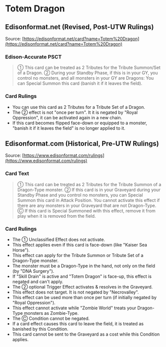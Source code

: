 # Totem Dragon

## Edisonformat.net (Revised, Post-UTW Rulings)

Source: [https://edisonformat.net/card?name=Totem%20Dragon](https://edisonformat.net/card?name=Totem%20Dragon)

### Edison-Accurate PSCT

> ① This card can be treated as 2 Tributes for the Tribute Summon/Set of a Dragon.
> ② During your Standby Phase, if this is in your GY, you control no monsters, and all monsters in your GY are Dragons:
> You can Special Summon this card (banish it if it leaves the field).

### Card Rulings

*   You can use this card as 2 Tributes for a Tribute Set of a Dragon.
*   The ② effect is not "once per turn". It it is negated by "Royal Oppression", it can be activated again in a new chain.
*   If this card becomes flipped face-down or equipped to a monster, "banish it if it leaves the field" is no longer applied to it.


## Edisonformat.com (Historical, Pre-UTW Rulings)

Source: [https://www.edisonformat.com/rulings](https://www.edisonformat.com/rulings)

### Card Text

> ① This card can be treated as 2 Tributes for the Tribute Summon of a Dragon-Type monster. ② If this card is in your Graveyard during your Standby Phase and you control no monsters, you can Special Summon this card in Attack Position. You cannot activate this effect if there are any monsters in your Graveyard that are not Dragon-Type. Ⓒ If this card is Special Summoned with this effect, remove it from play when it is removed from the field.

### Card Rulings

*   The ① Unclassified Effect does not activate.
*   This effect applies even if this card is face-down (like "Kaiser Sea Horse").
*   This effect can apply for the Tribute Summon or Tribute Set of a Dragon-Type monster.
*   The monster must be a Dragon-Type in the hand, not only on the field (by "DNA Surgery").
*   If "Skill Drain" is active and "Totem Dragon" is face-up, this effect is negated and can't apply.
*   The ② optional Trigger Effect activates & resolves in the Graveyard.
*   This effect does not target. It is not negated by "Necrovalley".
*   This effect can be used more than once per turn (if initially negated by "Royal Oppression").
*   This effect cannot activate while "Zombie World" treats your Dragon-Type monsters as Zombie-Type.
*   The Ⓒ Condition cannot be negated.
*   If a card effect causes this card to leave the field, it is treated as banished by this Condition.
*   This card cannot be sent to the Graveyard as a cost while this Condition applies.



